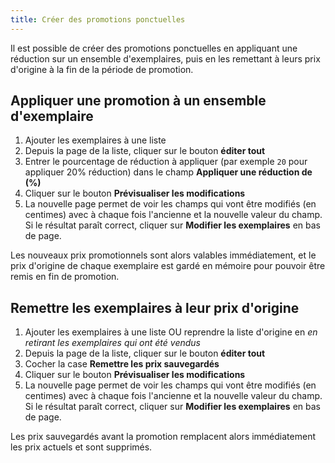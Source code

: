```yaml
---
title: Créer des promotions ponctuelles
---
```


Il est possible de créer des promotions ponctuelles en appliquant une réduction sur un ensemble d'exemplaires, puis en les remettant à leurs prix d'origine à la fin de la période de promotion.

## Appliquer une promotion à un ensemble d'exemplaire

1.  Ajouter les exemplaires à une liste
2.  Depuis la page de la liste, cliquer sur le bouton **éditer tout**
3.  Entrer le pourcentage de réduction à appliquer (par exemple `20` pour appliquer 20% réduction) dans le champ **Appliquer une réduction de (%)**
4.  Cliquer sur le bouton **Prévisualiser les modifications**
5.  La nouvelle page permet de voir les champs qui vont être modifiés (en centimes) avec à chaque fois l'ancienne et la nouvelle valeur du champ. Si le résultat paraît correct, cliquer sur **Modifier les exemplaires** en bas de page.

Les nouveaux prix promotionnels sont alors valables immédiatement, et le prix d'origine de chaque exemplaire est gardé en mémoire pour pouvoir être remis en fin de promotion.

## Remettre les exemplaires à leur prix d'origine

1.  Ajouter les exemplaires à une liste OU reprendre la liste d'origine en _en retirant les exemplaires qui ont été vendus_
2.  Depuis la page de la liste, cliquer sur le bouton **éditer tout**
3.  Cocher la case **Remettre les prix sauvegardés**
4.  Cliquer sur le bouton **Prévisualiser les modifications**
5.  La nouvelle page permet de voir les champs qui vont être modifiés (en centimes) avec à chaque fois l'ancienne et la nouvelle valeur du champ. Si le résultat paraît correct, cliquer sur **Modifier les exemplaires** en bas de page.

Les prix sauvegardés avant la promotion remplacent alors immédiatement les prix actuels et sont supprimés.
